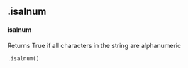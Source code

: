 ## .isalnum
#### isalnum
Returns True if all characters in the string are alphanumeric
```
.isalnum()
```